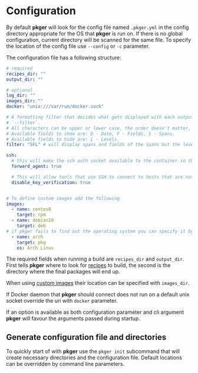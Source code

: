 # Configuration

By default **pkger** will look for the config file named `.pkger.yml` in the config directory appropriate for the OS 
that **pkger** is run on. If there is no global configuration, current directory will be scanned for the same file. 
To specify the location of the config file use `--config` or `-c` parameter.

The configuration file has a following structure:

```yaml
# required
recipes_dir: ""
output_dir: ""

# optional
log_dir: ""
images_dir: ""
docker: "unix:///var/run/docker.sock"

# A formatting filter that decides what gets displayed with each output message. This acts the same as CLI argument
# `--filter`.
# All characters can be upper or lower case, the order doesn't matter, duplicates and errors are silently ignored.
# Available fields to show are: D - Date, F - Fields, S - Spans.
# Available fields to hide are: L - Levels.
filter: "SFL" # will display spans and fields of the spans but the level like `INFO` will be omitted

ssh:
  # this will make the ssh auth socket available to the container so that it can use private keys from the host.
  forward_agent: true

  # This will allow tools that use SSH to connect to hosts that are not present in the `known_hosts` file
  disable_key_verification: true


# To define custom images add the following
images:
  - name: centos8
    target: rpm
  - name: debian10
    target: deb
# if pkger fails to find out the operating system you can specify it by os parameter
  - name: arch
    target: pkg
    os: Arch Linux
```

The required fields when running a build are `recipes_dir` and `output_dir`. First tells **pkger** where to look for
[recipes](./recipes.md) to build, the second is the directory where the final packages will end up.

When using [custom images](./images.md) their location can be specified with `images_dir`.

If Docker daemon that **pkger** should connect does not run on a default unix socket override the uri with `docker`
parameter.

If an option is available as both configuration parameter and cli argument **pkger** will favour the arguments passed
during startup.


## Generate configuration file and directories

To quickly start of with **pkger** use the `pkger init` subcommand that will create necessary directories and the
configuration file. Default locations can be overridden by command line parameters.
